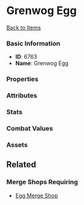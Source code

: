 # Grenwog Egg

<no description available>

[Back to Items](../items.md)

### Basic Information

- **ID**: 6763
- **Name**: Grenwog Egg

### Properties


### Attributes


### Stats


### Combat Values


### Assets


## Related

### Merge Shops Requiring

- [Egg Merge Shop](../merge-shops/106-egg-merge-shop.md)

